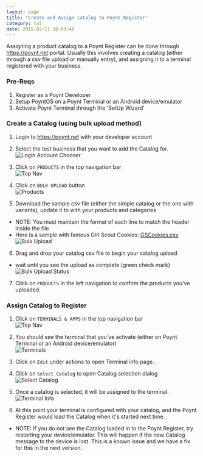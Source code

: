 ```yaml
---
layout: page
title: "Create and Assign catalog to Poynt Register"
category: tut
date: 2015-02-11 16:03:40
---
```


Assigning a product catalog to a Poynt Register can be done through https://poynt.net
portal. Usually this involves creating a catalog (either through a csv file upload or
  manually entry), and assigning it to a terminal registered with your business.


### Pre-Reqs

1. Register as a Poynt Developer
2. Setup PoyntOS on a Poynt Terminal or an Android device/emulator
3. Activate Poynt Terminal through the 'SetUp Wizard'

### Create a Catalog (using bulk upload method)

1. Login to https://poynt.net with your developer account

2. Select the test business that you want to add the Catalog for.<br />
![Login Account Chooser]({{site.url}}/developer/assets/poynt_net_login_choose_account_screen.png)

3. Click on `PRODUCTS` in the top navigation bar <br />
![Top Nav]({{site.url}}/developer/assets/poynt_net_top_nav.png)

4. Click on `BULK UPLOAD` button <br />
![Products]({{site.url}}/developer/assets/poynt_net_products.png)

5. Download the sample csv file (either the simple catalog or the one with variants),
update it to with your products and categories
  * NOTE: You must maintain the format of each line to match the header inside the file
  * Here is a sample with famous Girl Scout Cookies: [GSCookies.csv]({{site.url}}/developer/assets/GSCookies.csv)
![Bulk Upload]({{site.url}}/developer/assets/poynt_net_bulk_upload.png)

6. Drag and drop your catalog csv file to begin your catalog upload
  * wait until you see the upload as complete (green check mark) <br />
![Bulk Upload Status]({{site.url}}/developer/assets/poynt_net_bulk_upload_complete.png)

7. Click on `PRODUCTS` in the left navigation to confirm the products you've uploaded.

### Assign Catalog to Register

1. Click on `TERMINALS & APPS` in the top navigation bar <br />
![Top Nav]({{site.url}}/developer/assets/poynt_net_top_nav.png)

2. You should see the terminal that you've activate (either on Poynt Terminal or an Android device/emulator) <br />
![Terminals]({{site.url}}/developer/assets/poynt_net_terminals.png)

3. Click on `Edit` under actions to open Terminal info page.

4. Click on `Select Catalog` to open Catalog selection dialog <br />
![Select Catalog]({{site.url}}/developer/assets/poynt_net_select_catalog.png)

5. Once a catalog is selected, it will be assigned to the terminal. <br />
![Terminal Info]({{site.url}}/developer/assets/poynt_net_terminal_with_catalog.png)

6. At this point your terminal is configured with your catalog, and the Poynt Register
would load the Catalog when it's started next time.
  * NOTE: If you do not see the Catalog loaded in to the Poynt Register, try restarting your device/emulator.
  This will happen if the new Catalog message to the device is lost. This is a known issue and we have a fix
  for this in the next version.
